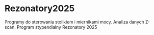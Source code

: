 # Rezonatory2025
Programy do sterowania stolikiem i miernikami mocy. Analiza danych Z-scan. Program stypendialny Rezonatory 2025
